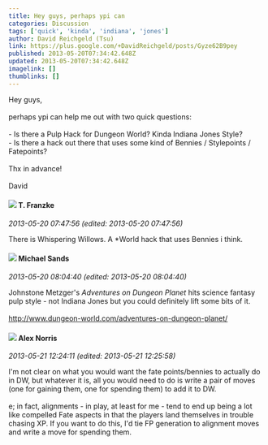 ```yaml
---
title: Hey guys, perhaps ypi can
categories: Discussion
tags: ['quick', 'kinda', 'indiana', 'jones']
author: David Reichgeld (Tsu)
link: https://plus.google.com/+DavidReichgeld/posts/Gyze62B9pey
published: 2013-05-20T07:34:42.648Z
updated: 2013-05-20T07:34:42.648Z
imagelink: []
thumblinks: []
---
```


Hey guys, <br /><br />perhaps ypi can help me out with two quick questions:<br /><br />- Is there a Pulp Hack for Dungeon World? Kinda Indiana Jones Style?<br />- Is there a hack out there that uses some kind of Bennies / Stylepoints / Fatepoints?<br /><br />Thx in advance!<br /><br />David
<div id='comment z13vcl2zkpaijflmz23gi5hbwlf0i3bfz'>
  <h4><img src='{{site.baseurl}}//images/avatars/110330901807759406775_photo.jpg'> T. Franzke</h4>
      <p><cite>2013-05-20 07:47:56 (edited: 2013-05-20 07:47:56)</cite></p>
        <p>There is Whispering Willows. A *World hack that uses Bennies i think. </p>
</div>
        

<div id='comment z13vcl2zkpaijflmz23gi5hbwlf0i3bfz'>
  <h4><img src='{{site.baseurl}}//images/avatars/117773734068176973198_photo.jpg'> Michael Sands</h4>
      <p><cite>2013-05-20 08:04:40 (edited: 2013-05-20 08:04:40)</cite></p>
        <p>Johnstone Metzger&#39;s <i>Adventures on Dungeon Planet</i> hits science fantasy pulp style - not Indiana Jones but you could definitely lift some bits of it.<br /><br /><a href="http://www.dungeon-world.com/adventures-on-dungeon-planet/" class="ot-anchor">http://www.dungeon-world.com/adventures-on-dungeon-planet/</a></p>
</div>
        

<div id='comment z13vcl2zkpaijflmz23gi5hbwlf0i3bfz'>
  <h4><img src='{{site.baseurl}}//images/avatars/112750659160242168572_photo.jpg'> Alex Norris</h4>
      <p><cite>2013-05-21 12:24:11 (edited: 2013-05-21 12:25:58)</cite></p>
        <p>I&#39;m not clear on what you would want the fate points/bennies to actually do in DW, but whatever it is, all you would need to do is write a pair of moves (one for gaining them, one for spending them) to add it to DW.<br /><br />e; in fact, alignments - in play, at least for me - tend to end up being a lot like compelled Fate aspects in that the players land themselves in trouble chasing XP. If you want to do this, I&#39;d tie FP generation to alignment moves and write a move for spending them.</p>
</div>
        